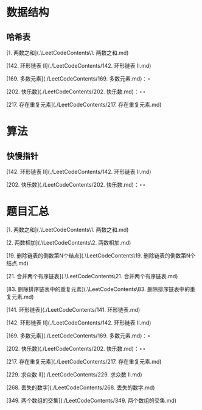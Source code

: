 # 数据结构

## 哈希表

[1. 两数之和](.\LeetCodeContents\1. 两数之和.md)

[142. 环形链表 II](./LeetCodeContents/142. 环形链表 II.md)

[169. 多数元素](./LeetCodeContents/169. 多数元素.md)：$\star$

[202. 快乐数](./LeetCodeContents/202. 快乐数.md)：$\star\star$

[217. 存在重复元素](./LeetCodeContents/217. 存在重复元素.md)

# 算法

## 快慢指针

[142. 环形链表 II](./LeetCodeContents/142. 环形链表 II.md)

[202. 快乐数](./LeetCodeContents/202. 快乐数.md)：$\star\star$

# 题目汇总

[1. 两数之和](.\LeetCodeContents\1. 两数之和.md)

[2. 两数相加](.\LeetCodeContents\2. 两数相加.md)

[19. 删除链表的倒数第N个结点](.\LeetCodeContents\19. 删除链表的倒数第N个结点.md)

[21. 合并两个有序链表](.\LeetCodeContents\21. 合并两个有序链表.md)

[83. 删除排序链表中的重复元素](.\LeetCodeContents\83. 删除排序链表中的重复元素.md)

[141. 环形链表](./LeetCodeContents/141. 环形链表.md)

[142. 环形链表 II](./LeetCodeContents/142. 环形链表 II.md)

[169. 多数元素](./LeetCodeContents/169. 多数元素.md)：$\star$

[202. 快乐数](./LeetCodeContents/202. 快乐数.md)：$\star\star$

[217. 存在重复元素](./LeetCodeContents/217. 存在重复元素.md)

[229. 求众数 II](./LeetCodeContents/229. 求众数 II.md)

[268. 丢失的数字](./LeetCodeContents/268. 丢失的数字.md)

[349. 两个数组的交集](./LeetCodeContents/349. 两个数组的交集.md)

